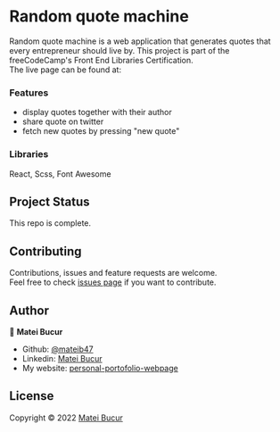 # Random quote machine

Random quote machine is a web application that generates quotes that every entrepreneur should live by. This project is part of the freeCodeCamp's Front End Libraries Certification.
</br>
The live page can be found at: 

### Features

- display quotes together with their author
- share quote on twitter
- fetch new quotes by pressing "new quote"

### Libraries

React, Scss, Font Awesome

## Project Status

This repo is complete.
## Contributing

Contributions, issues and feature requests are welcome. </br>
Feel free to check [issues page](https://github.com/mateib47/mateib47/random-quote-machine/issues) if you want to contribute.

## Author
🧑 **Matei Bucur**
- Github: [@mateib47](https://github.com/mateib47)
- Linkedin: [Matei Bucur](https://www.linkedin.com/in/matei-bucur-57a591207/)
- My website: [personal-portofolio-webpage](https://mateib47.github.io/personal-portofolio-webpage/)

## License

Copyright © 2022 [Matei Bucur](https://github.com/mateib47) </br>
